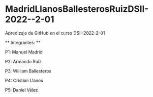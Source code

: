# MadridLlanosBallesterosRuizDSII-2022--2-01

Apredizaje de GitHub en el curso DSII-2022-2-01

** Integrantes: **

P1: Manuel Madrid

P2: Armando Ruiz

P3: William Ballesteros

P4: Cristian Llanos

P5: Daniel Vélez
